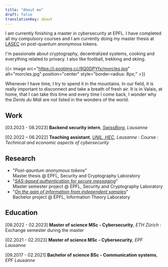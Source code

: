 ```yaml
---
title: "About me"
draft: false
translationKey: about
---
```


I am currently finishing a master in cybersecurity at EPFL. I have completed all my compulsory courses and I am currently doing my master thesis at [LASEC](https://lasec.epfl.ch) on post-quantum anonymous tokens.

I'm passionate about cryptography, decentralized systems, cooking and everything related to privacy. I also like football, trekking and skiing.

{{< image src="https://i.postimg.cc/9Q0DPYfx/morcles.jpg" alt="morcles.jpg" position="center" style="border-radius: 8px;" >}}

Whenever I have time, I try to spend it in the mountains. In our field, it is really important to disconnect and take a breath of fresh air. It is in Valais, at home, that I can take this time and every time I come back, I wonder why the _Dents du Midi_ are not listed in the wonders of the world.

## Work

[03.2023 - 08.2023] **Backend security intern**, [*SwissBorg*](https://swissborg.com/), *Lausanne*

[02.2022 – 06.2022] **Teaching assistant**, [*UNIL, HEC*](https://www.unil.ch/hec/en/home.html), *Lausanne*
: Course : *Technical and economic aspects of cybersecurity*

## Research

- "*Post-qauntum anonymous tokens*"  
Master thesis @ EPFL, Security and Cryptography Laboratory
- "[*SAS-based authentication for secure messaging*](/files/sas-based-auth.pdf)"  
Master semester project @ EPFL, Security and Cryptography Laboratory
- "[*On the gain of information from independent samples*](/files/gain-of-info-from-indep-samples.pdf)"  
Bachelor project @ EPFL, Information Theory Laboratory

## Education

[08.2022 - 02.2023] **Master of science MSc - Cybersecurity**, *ETH Zürich*
: Exchange semester during the master

[02.2021 - 02.2023] **Master of science MSc - Cybersecurity**, *EPF Lausanne*

[09.2017 - 02.2021] **Bachelor of science BSc - Communication systems**, *EPF Lausanne*
